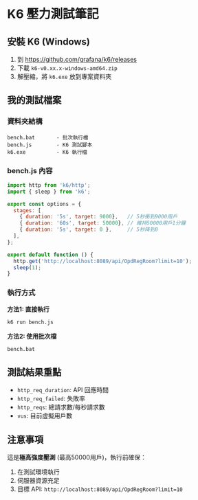 # K6 壓力測試筆記

## 安裝 K6 (Windows)

1. 到 https://github.com/grafana/k6/releases
2. 下載 `k6-v0.xx.x-windows-amd64.zip`
3. 解壓縮，將 `k6.exe` 放到專案資料夾

## 我的測試檔案

### 資料夾結構
```
bench.bat       - 批次執行檔
bench.js        - K6 測試腳本  
k6.exe          - K6 執行檔
```

### bench.js 內容
```javascript
import http from 'k6/http';
import { sleep } from 'k6';

export const options = {
  stages: [
    { duration: '5s', target: 9000},   // 5秒衝到9000用戶
    { duration: '60s', target: 50000}, // 維持50000用戶1分鐘  
    { duration: '5s', target: 0 },     // 5秒降到0
  ],
};

export default function () {
  http.get('http://localhost:8089/api/OpdRegRoom?limit=10');
  sleep(1);
}
```

### 執行方式

**方法1: 直接執行**
```bash
k6 run bench.js
```

**方法2: 使用批次檔**
```bash
bench.bat
```

## 測試結果重點

- `http_req_duration`: API 回應時間
- `http_req_failed`: 失敗率 
- `http_reqs`: 總請求數/每秒請求數
- `vus`: 目前虛擬用戶數

## 注意事項

這是**極高強度壓測** (最高50000用戶)，執行前確保：
1. 在測試環境執行
2. 伺服器資源充足
3. 目標 API: `http://localhost:8089/api/OpdRegRoom?limit=10`